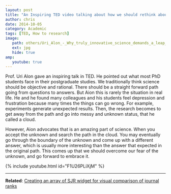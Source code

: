 ```yaml
---
layout: post
title: "An Inspiring TED video talking about how we should rethink about the unknown in the postgraduate or research study"
author: chris
date: 2014-10-05
category: Academic
tags: [TED, How to research]
image: 
   path: others/Uri_Alon_-_Why_truly_innovative_science_demands_a_leap_into_the_unknown
   ext: jpg
   hide: true
amp:
   youtube: true
---
```


Prof. Uri Alon gave an inspiring talk in TED. He pointed out what most PhD students face in their postgraduate studies. We traditionally think science should be objective and rational. There should be a straight forward path going from questions to answers. But Aion this is rarely the situation in real life. He and he found many colleagues and his students feel depression and frustration because many times the things can go wrong. For example, experiments generate unexpected results. Then, the research becomes to get away from the path and go into messy and unknown status, that he called a cloud.

<!--more-->

However, Aion advocates that is an amazing part of science. When you accept the unknown and search the path in the cloud. You may eventually go through the boundary of the unknown and come up with a different answer, which is usually more interesting than the answer that expected in the original path. This comes up that we should overcome our fear of the unknown, and go forward to embrace it.

{% include youtube.html id="F1U26PLiXjM" %}

* * *

**Related**: [Creating an array of SJR widget for visual comparison of journal ranks](/blog/2014/07/04/Creating-an-array-of-SJR-widget-for-visual-comparison-of-journal-ranks)